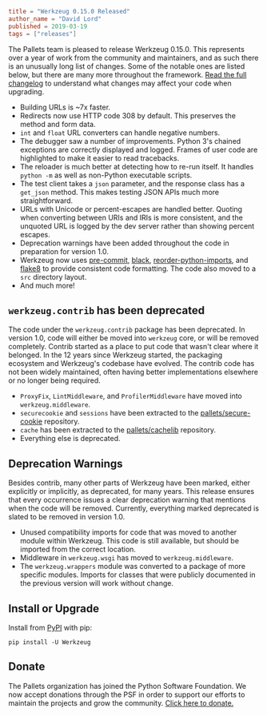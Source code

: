 ~~~~toml
title = "Werkzeug 0.15.0 Released"
author_name = "David Lord"
published = 2019-03-19
tags = ["releases"]
~~~~

The Pallets team is pleased to release Werkzeug 0.15.0. This represents
over a year of work from the community and maintainers, and as such
there is an unusually long list of changes. Some of the notable ones
are listed below, but there are many more throughout the framework.
[Read the full changelog](https://werkzeug.palletsprojects.com/page/changes/)
to understand what changes may affect your code when upgrading.

* Building URLs is ~7x faster.
* Redirects now use HTTP code 308 by default. This preserves the method
  and form data.
* `int` and `float` URL converters can handle negative numbers.
* The debugger saw a number of improvements. Python 3's chained
  exceptions are correctly displayed and logged. Frames of user code
  are highlighted to make it easier to read tracebacks.
* The reloader is much better at detecting how to re-run itself. It
  handles `python -m` as well as non-Python executable scripts.
* The test client takes a `json` parameter, and the response class has
  a `get_json` method. This makes testing JSON APIs much more
  straightforward.
* URLs with Unicode or percent-escapes are handled better. Quoting when
  converting between URIs and IRIs is more consistent, and the unquoted
  URL is logged by the dev server rather than showing percent escapes.
* Deprecation warnings have been added throughout the code in
  preparation for version 1.0.
* Werkzeug now uses [pre-commit], [black], [reorder-python-imports],
  and [flake8] to provide consistent code formatting. The code also
  moved to a `src` directory layout.
* And much more!

[pre-commit]: https://pre-commit.com/

[black]: https://black.readthedocs.io/en/stable/

[reorder-python-imports]: https://github.com/asottile/reorder_python_imports

[flake8]: http://flake8.pycqa.org/en/latest/

## `werkzeug.contrib` has been deprecated

The code under the `werkzeug.contrib` package has been deprecated. In
version 1.0, code will either be moved into `werkzeug` core, or will be
removed completely. Contrib started as a place to put code that wasn't
clear where it belonged. In the 12 years since Werkzeug started, the
packaging ecosystem and Werkzeug's codebase have evolved. The contrib
code has not been widely maintained, often having better implementations
elsewhere or no longer being required.

* `ProxyFix`, `LintMiddleware`, and `ProfilerMiddleware` have moved into
  `werkzeug.middleware`.
* `securecookie` and `sessions` have been extracted to the
  [pallets/secure-cookie](https://github.com/pallets/secure-cookie)
  repository.
* `cache` has been extracted to the
  [pallets/cachelib](https://github.com/pallets/cachelib) repository.
* Everything else is deprecated.

## Deprecation Warnings

Besides contrib, many other parts of Werkzeug have been marked, either
explicitly or implicitly, as deprecated, for many years. This release
ensures that every occurrence issues a clear deprecation warning that
mentions when the code will be removed. Currently, everything marked
deprecated is slated to be removed in version 1.0.

* Unused compatibility imports for code that was moved to another module
  within Werkzeug. This code is still available, but should be imported
  from the correct location.
* Middleware in `werkzeug.wsgi` has moved to `werkzeug.middleware`.
* The `werkzeug.wrappers` module was converted to a package of more
  specific modules. Imports for classes that were publicly documented in
  the previous version will work without change.

## Install or Upgrade

Install from [PyPI](https://pypi.org/project/Werkzeug/) with pip:

    pip install -U Werkzeug

## Donate

The Pallets organization has joined the Python Software Foundation. We
now accept donations through the PSF in order to support our efforts to
maintain the projects and grow the community.
[Click here to donate.](../donate.md)
